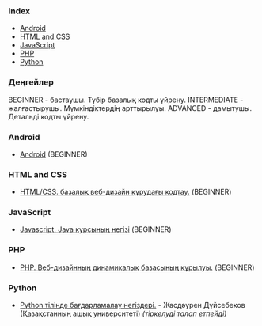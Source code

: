 ### Index

* [Android](#android)
* [HTML and CSS](#html-and-css)
* [JavaScript](#javascript)
* [PHP](#php)
* [Python](#python)


### Деңгейлер

BEGINNER - бастаушы. Түбір базалық кодты үйрену.
INTERMEDIATE - жалғастырушы. Мүмкіндіктердің арттырылуы.
ADVANCED - дамытушы. Детальді кодты үйрену.


### Android

* [Android](https://bilgen.academy/course/view.php?id=512) (BEGINNER)


### HTML and CSS

* [HTML/CSS. базалық веб-дизайн құрудағы кодтау.](https://bilgen.academy/course/view.php?id=510) (BEGINNER)


### JavaScript

* [Javascript. Java курсының негізі](https://bilgen.academy/course/view.php?id=506) (BEGINNER)


### PHP

* [PHP. Веб-дизайнның динамикалық базасының құрылуы.](https://bilgen.academy/course/view.php?id=508) (BEGINNER)


### Python

* [Python тiлiнде бағдарламалау негiздерi.](https://openu.kz/kz/courses/python-tilinde-badarlamalau-negizderi) - Жасдәурен Дүйсебеков (Қазақстанның ашық университеті) *(тіркелуді талап етпейді)*

